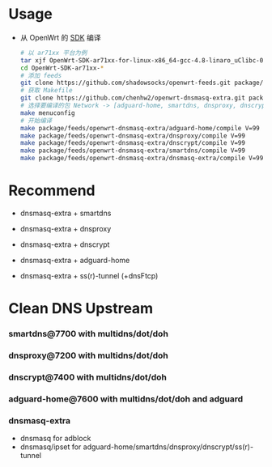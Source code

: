 # Usage

- 从 OpenWrt 的 [SDK][s] 编译

  ```bash
  # 以 ar71xx 平台为例
  tar xjf OpenWrt-SDK-ar71xx-for-linux-x86_64-gcc-4.8-linaro_uClibc-0.9.33.2.tar.bz2
  cd OpenWrt-SDK-ar71xx-*
  # 添加 feeds
  git clone https://github.com/shadowsocks/openwrt-feeds.git package/feeds
  # 获取 Makefile
  git clone https://github.com/chenhw2/openwrt-dnsmasq-extra.git package/feeds/openwrt-dnsmasq-extra
  # 选择要编译的包 Network -> [adguard-home, smartdns, dnsproxy, dnscrypt, dnsmasq-extra]
  make menuconfig
  # 开始编译
  make package/feeds/openwrt-dnsmasq-extra/adguard-home/compile V=99
  make package/feeds/openwrt-dnsmasq-extra/dnsproxy/compile V=99
  make package/feeds/openwrt-dnsmasq-extra/dnscrypt/compile V=99
  make package/feeds/openwrt-dnsmasq-extra/smartdns/compile V=99
  make package/feeds/openwrt-dnsmasq-extra/dnsmasq-extra/compile V=99
  ```

# Recommend

- dnsmasq-extra + smartdns

- dnsmasq-extra + dnsproxy

- dnsmasq-extra + dnscrypt

- dnsmasq-extra + adguard-home

- dnsmasq-extra + ss(r)-tunnel (+dnsFtcp)

# Clean DNS Upstream

### smartdns@7700 with multidns/dot/doh

### dnsproxy@7200 with multidns/dot/doh

### dnscrypt@7400 with multidns/dot/doh

### adguard-home@7600 with multidns/dot/doh and adguard

### dnsmasq-extra

- dnsmasq for adblock
- dnsmasq/ipset for adguard-home/smartdns/dnsproxy/dnscrypt/ss(r)-tunnel

[s]: https://wiki.openwrt.org/doc/howto/obtain.firmware.sdk
